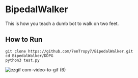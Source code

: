 # BipedalWalker
This is how you teach a dumb bot to walk on two feet.

## How to Run
```
git clone https://github.com/7enTropy7/BipedalWalker.git
cd BipedalWalker/DDPG
python3 test.py
```

![ezgif com-video-to-gif (6)](https://user-images.githubusercontent.com/36446402/72104672-fd1b1700-3351-11ea-86ed-d179a370d159.gif)
